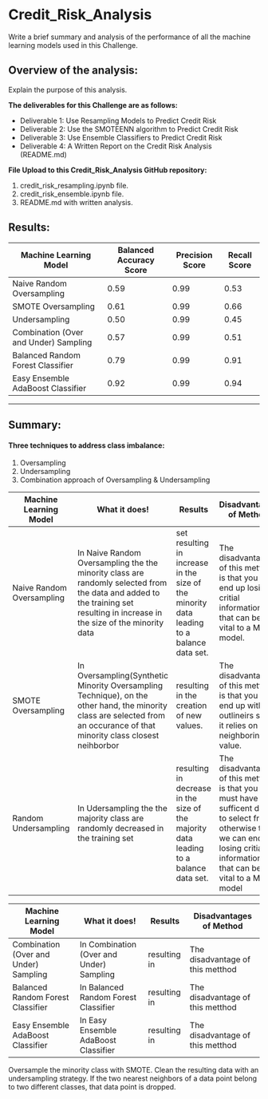 # Credit_Risk_Analysis
 


Write a brief summary and analysis of the performance of all the machine learning models used in this Challenge.

## Overview of the analysis: 
Explain the purpose of this analysis.



**The deliverables for this Challenge are as follows:**
- Deliverable 1: Use Resampling Models to Predict Credit Risk
- Deliverable 2: Use the SMOTEENN algorithm to Predict Credit Risk
- Deliverable 3: Use Ensemble Classifiers to Predict Credit Risk
- Deliverable 4: A Written Report on the Credit Risk Analysis (README.md)

**File Upload to this Credit_Risk_Analysis GitHub repository:**
1. credit_risk_resampling.ipynb file.
2. credit_risk_ensemble.ipynb file.
3. README.md with written analysis.


## Results: 
Machine Learning Model | Balanced Accuracy Score| Precision Score| Recall Score
------------ | -------------  | ------------- | -------------
Naive Random Oversampling| 0.59 | 0.99|  0.53
SMOTE Oversampling | 0.61 | 0.99| 0.66
Undersampling | 0.50 | 0.99| 0.45
Combination (Over and Under) Sampling | 0.57 | 0.99| 0.51
Balanced Random Forest Classifier | 0.79 |  0.99 |  0.91 
Easy Ensemble AdaBoost Classifier | 0.92 | 0.99 | 0.94 

<hr> </hr>



## Summary: 

#### Three techniques to address class imbalance: 
1. Oversampling
2. Undersampling
3. Combination approach of Oversampling & Undersampling

Machine Learning Model | What it does!| Results  | Disadvantages of Method
------------ | -------------  | ------------- | -------------
Naive Random Oversampling| In  Naive Random Oversampling the the minority class are randomly selected from the data and added to the training set resulting in increase in the size of the minority data| set resulting in increase in the size of the minority data leading to a balance data set.|  The disadvantage of this metthod is that you  can end up losing critial information that can be vital to a ML model.
SMOTE Oversampling | In Oversampling(Synthetic Minority Oversampling Technique), on the other hand, the minority class are selected from an occurance of that minority class closest neihborbor | resulting in the creation of new values. | The disadvantage of this metthod is that you  can end up with outlineirs since it relies on the neighboring value.
Random Undersampling | In  Udersampling the the majority class are randomly decreased in the training set | resulting in decrease in the size of the majority data leading to a balance data set.| The disadvantage of this metthod is that you  must have sufficent data to select from otherwise the we can end up losing critial information that can be vital to a ML model

Machine Learning Model | What it does!| Results  | Disadvantages of Method
------------ | -------------  | ------------- | -------------
Combination (Over and Under) Sampling | In Combination (Over and Under) Sampling | resulting in| The disadvantage of this metthod
Balanced Random Forest Classifier | In Balanced Random Forest Classifier|  resulting in| The disadvantage of this metthod
Easy Ensemble AdaBoost Classifier | In Easy Ensemble AdaBoost Classifier | resulting in | The disadvantage of this metthod




Oversample the minority class with SMOTE.
Clean the resulting data with an undersampling strategy. If the two nearest neighbors of a data point belong to two different classes, that data point is dropped.

